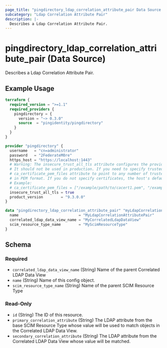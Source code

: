 ```yaml
---
page_title: "pingdirectory_ldap_correlation_attribute_pair Data Source - terraform-provider-pingdirectory"
subcategory: "Ldap Correlation Attribute Pair"
description: |-
  Describes a Ldap Correlation Attribute Pair.
---
```


# pingdirectory_ldap_correlation_attribute_pair (Data Source)

Describes a Ldap Correlation Attribute Pair.

## Example Usage

```terraform
terraform {
  required_version = ">=1.1"
  required_providers {
    pingdirectory = {
      version = "~> 0.3.0"
      source  = "pingidentity/pingdirectory"
    }
  }
}

provider "pingdirectory" {
  username   = "cn=administrator"
  password   = "2FederateM0re"
  https_host = "https://localhost:1443"
  # Warning: The insecure_trust_all_tls attribute configures the provider to trust any certificate presented by the PingDirectory server.
  # It should not be used in production. If you need to specify trusted CA certificates, use the
  # ca_certificate_pem_files attribute to point to any number of trusted CA certificate files
  # in PEM format. If you do not specify certificates, the host's default root CA set will be used.
  # Example:
  # ca_certificate_pem_files = ["/example/path/to/cacert1.pem", "/example/path/to/cacert2.pem"]
  insecure_trust_all_tls = true
  product_version        = "9.3.0.0"
}

data "pingdirectory_ldap_correlation_attribute_pair" "myLdapCorrelationAttributePair" {
  name                           = "MyLdapCorrelationAttributePair"
  correlated_ldap_data_view_name = "MyCorrelatedLdapDataView"
  scim_resource_type_name        = "MyScimResourceType"
}
```

<!-- schema generated by tfplugindocs -->
## Schema

### Required

- `correlated_ldap_data_view_name` (String) Name of the parent Correlated LDAP Data View
- `name` (String) Name of this config object.
- `scim_resource_type_name` (String) Name of the parent SCIM Resource Type

### Read-Only

- `id` (String) The ID of this resource.
- `primary_correlation_attribute` (String) The LDAP attribute from the base SCIM Resource Type whose value will be used to match objects in the Correlated LDAP Data View.
- `secondary_correlation_attribute` (String) The LDAP attribute from the Correlated LDAP Data View whose value will be matched.

